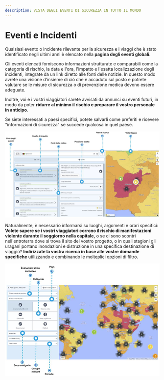 ```yaml
---
description: VISTA DEGLI EVENTI DI SICUREZZA IN TUTTO IL MONDO
---
```


# Eventi e Incidenti

Qualsiasi evento o incidente rilevante per la sicurezza e i viaggi che è stato identificato negli ultimi anni è elencato nella **pagina degli eventi globali**.

Gli eventi elencati forniscono informazioni strutturate e comparabili come la categoria di rischio, la data e l'ora, l'impatto e l'esatta localizzazione degli incidenti, integrate da un link diretto alle fonti delle notizie. In questo modo avrete una visione d'insieme di ciò che è accaduto sul posto e potrete valutare se le misure di sicurezza o di prevenzione medica devono essere adeguate.

Inoltre, voi e i vostri viaggiatori sarete avvisati da annunci su eventi futuri, in modo da poter **ridurre al minimo il rischio e preparare il vostro personale in anticipo**.

Se siete interessati a paesi specifici, potete salvarli come preferiti e ricevere "informazioni di sicurezza" se succede qualcosa in quel paese.

![](../.gitbook/assets/ge_img-list.JPG)

Naturalmente, è necessario informarsi su luoghi, argomenti e orari specifici: **Volete sapere se i vostri viaggiatori corrono il rischio di manifestazioni violente durante il soggiorno nella capitale,** o se ci sono scontri nell'entroterra dove si trova il sito del vostro progetto, o in quali stagioni gli uragani portano inondazioni e distruzione in una specifica destinazione di viaggio? **Indirizzate la vostra ricerca in base alle vostre domande specifiche** utilizzando e combinando le molteplici opzioni di filtro.

![](../.gitbook/assets/global-events-list_2%20%283%29.JPG)



